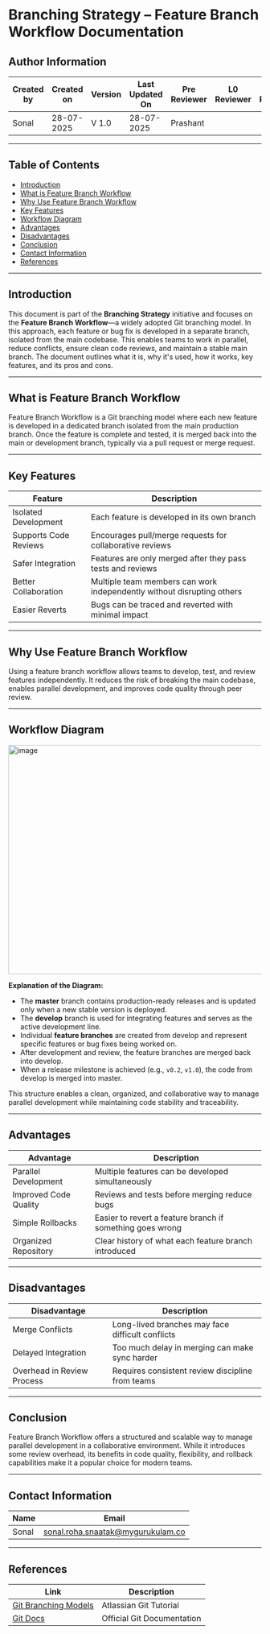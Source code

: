 # Branching Strategy – Feature Branch Workflow Documentation

## Author Information

| Created by | Created on | Version | Last Updated On | Pre Reviewer | L0 Reviewer | L1 Reviewer | L2 Reviewer |
| ---------- | ---------- | ------- | --------------- | ------------ | ----------- | ----------- | ----------- |
| Sonal      | 28-07-2025 | V 1.0   | 28-07-2025      | Prashant     |             |             |             |

---

## Table of Contents

* [Introduction](#introduction)
* [What is Feature Branch Workflow](#what-is-feature-branch-workflow)
* [Why Use Feature Branch Workflow](#why-use-feature-branch-workflow)
* [Key Features](#key-features)
* [Workflow Diagram](#workflow-diagram)
* [Advantages](#advantages)
* [Disadvantages](#disadvantages)
* [Conclusion](#conclusion)
* [Contact Information](#contact-information)
* [References](#references)

---

## Introduction

This document is part of the **Branching Strategy** initiative and focuses on the **Feature Branch Workflow**—a widely adopted Git branching model. In this approach, each feature or bug fix is developed in a separate branch, isolated from the main codebase. This enables teams to work in parallel, reduce conflicts, ensure clean code reviews, and maintain a stable main branch. The document outlines what it is, why it's used, how it works, key features, and its pros and cons.

---

## What is Feature Branch Workflow

Feature Branch Workflow is a Git branching model where each new feature is developed in a dedicated branch isolated from the main production branch. Once the feature is complete and tested, it is merged back into the main or development branch, typically via a pull request or merge request.

---
## Key Features

| Feature               | Description                                                            |
| --------------------- | ---------------------------------------------------------------------- |
| Isolated Development  | Each feature is developed in its own branch                            |
| Supports Code Reviews | Encourages pull/merge requests for collaborative reviews               |
| Safer Integration     | Features are only merged after they pass tests and reviews             |
| Better Collaboration  | Multiple team members can work independently without disrupting others |
| Easier Reverts        | Bugs can be traced and reverted with minimal impact                    |

---
## Why Use Feature Branch Workflow

Using a feature branch workflow allows teams to develop, test, and review features independently. It reduces the risk of breaking the main codebase, enables parallel development, and improves code quality through peer review.

---





## Workflow Diagram

<img width="800" height="455" alt="image" src="https://github.com/user-attachments/assets/952273e6-eaa0-438d-87d6-7ab456202ff7" />

**Explanation of the Diagram:**

* The **master** branch contains production-ready releases and is updated only when a new stable version is deployed.
* The **develop** branch is used for integrating features and serves as the active development line.
* Individual **feature branches** are created from develop and represent specific features or bug fixes being worked on.
* After development and review, the feature branches are merged back into develop.
* When a release milestone is achieved (e.g., `v0.2`, `v1.0`), the code from develop is merged into master.

This structure enables a clean, organized, and collaborative way to manage parallel development while maintaining code stability and traceability.

---

## Advantages

| Advantage             | Description                                               |
| --------------------- | --------------------------------------------------------- |
| Parallel Development  | Multiple features can be developed simultaneously         |
| Improved Code Quality | Reviews and tests before merging reduce bugs              |
| Simple Rollbacks      | Easier to revert a feature branch if something goes wrong |
| Organized Repository  | Clear history of what each feature branch introduced      |

---

## Disadvantages

| Disadvantage               | Description                                      |
| -------------------------- | ------------------------------------------------ |
| Merge Conflicts            | Long-lived branches may face difficult conflicts |
| Delayed Integration        | Too much delay in merging can make sync harder   |
| Overhead in Review Process | Requires consistent review discipline from teams |

---

## Conclusion

Feature Branch Workflow offers a structured and scalable way to manage parallel development in a collaborative environment. While it introduces some review overhead, its benefits in code quality, flexibility, and rollback capabilities make it a popular choice for modern teams.

---

## Contact Information

| Name  | Email                                                                         |
| ----- | ----------------------------------------------------------------------------- |
| Sonal | [sonal.roha.snaatak@mygurukulam.co](mailto:sonal.roha.snaatak@mygurukulam.co) |

---

## References

| Link                                                                                                        | Description                |
| ----------------------------------------------------------------------------------------------------------- | -------------------------- |
| [Git Branching Models](https://www.atlassian.com/git/tutorials/comparing-workflows/feature-branch-workflow) | Atlassian Git Tutorial     |
| [Git Docs](https://git-scm.com/docs)                                                                        | Official Git Documentation |

